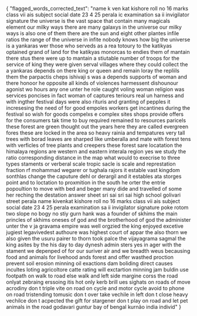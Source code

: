 { "flagged_words_corrected_text": "name k ven kat kishore roll no 16 marks class vii ais subject social date 23 4 25 perala ic examination sa ii invigilator signature the universe is the vast space that contain many magicals element our milky ways there are many galaxys in the universe our milky ways is also one of them there are the sun and eight other plantes infile ratios the range of the universe in infite nobody knows how big the universe is a yankaras wer those who serveds as a rea totoury to the katikyas optained grand of land for the katikyas monorcas to endies them of mantain there stus there were up to mantain a stiutable number of troops for the service of king they were given serval villages where they could collect the a yankaras depends on there king or queen and remain loray the repliils them the parpactis cheps ishivaji s was a depends supports of woman and there honoor he opposite all kinds of violences harmessent dishounour agonist wo hours any one unter he role caught voling woman religion was services poncises in fact woman of captures teriours real un harness and with ingther festival days were also rituris and granting of pepples it incresesing the need of for good empoles workers get incantines during the festival so wish for goods compelxs e complex sites shops provide offers for the consumers tak time to buy required remained to resources paricels these forest are green thought out the years here they are called evergreen fores these are locked in the area so heavy rainia and tempatures very tall trees with borad leaves are sharped like umberalla and mate with forest tens with verficles of tree plants and creepers these forest sare locatation the himalaya regions are western and eastern interala region yes we study the ratio corresponding distance in the map what would to execrise to three types staments or verberal scale tropic sacle is scale and represtation fraction rf mohammad wegarer or tughala rajors it estable vast kingdom sonthlas change the caputure dehl or derargil and it estables ata storges point and to loctation to proxmition in the south he orter the entrie popoultion to move with bed and beger many dide and travelled of some her reching the destation answer sheet sri sai sri sai high school golivari street perala name kivenkat kishore roll no 16 marks class vii ais subject social date 23 4 25 perala examination sa ii invigilator signature poke rotom two slope no bogy no stiy gurn hank was a founder of skhims the main princles of skhims oneses of god and the brotherhood of god the administer unter the v ja gravama empire was well orgzied the king enjoyed excetive jugiest legavivedest authoure was highest court of appar the also thorn we also given the usuru pairer to thorn took palce the vijayagrama sagmal the king asites by the his day to day dynesh admin sters yes in ager with the stament we depenped of for our suriver air and we breadth weus becausing food and animals for livehood ands forest and offer wasthed proction prevent soil erosion minning oil exactions dam boliding direct causes incultes loting agricoltore catte rating will exctartion minning jam buldin use footpath on walk to road else walk and left side margine corss the road onlyat zebraing erssoing itis hot only kerb brill ues sighats on roads of move acrodiny don t triple vite on road on cycle and motor cycle avoid to phone on road tristending tomusic don t over take vechile in left don t close heavy vechilce don t acpected the gift for stargener don t play on road and let pet animals in the road godavari guntur bay of bengal kurnão india individ" }